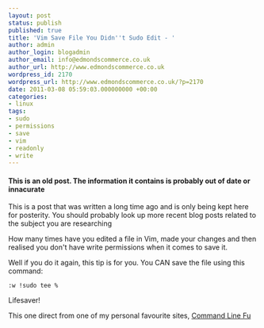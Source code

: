 ```yaml
---
layout: post
status: publish
published: true
title: 'Vim Save File You Didn''t Sudo Edit - '
author: admin
author_login: blogadmin
author_email: info@edmondscommerce.co.uk
author_url: http://www.edmondscommerce.co.uk
wordpress_id: 2170
wordpress_url: http://www.edmondscommerce.co.uk/?p=2170
date: 2011-03-08 05:59:03.000000000 +00:00
categories:
- linux
tags:
- sudo
- permissions
- save
- vim
- readonly
- write
---
```

<div class="oldpost"><h4>This is an old post. The information it contains is probably out of date or innacurate</h4>
<p>
This is a post that was written a long time ago and is only being kept here for posterity.
You should probably look up more recent blog posts related to the subject you are researching
</p>
</div>
How many times have you edited a file in Vim, made your changes and then realised you don't have write permissions when it comes to save it.

Well if you do it again, this tip is for you. You CAN save the file using this command:

```
:w !sudo tee %
```

Lifesaver!

This one direct from one of my personal favourite sites, <a href="http://www.commandlinefu.com/commands/view/1204/save-a-file-you-edited-in-vim-without-the-needed-permissions">Command Line Fu</a>

